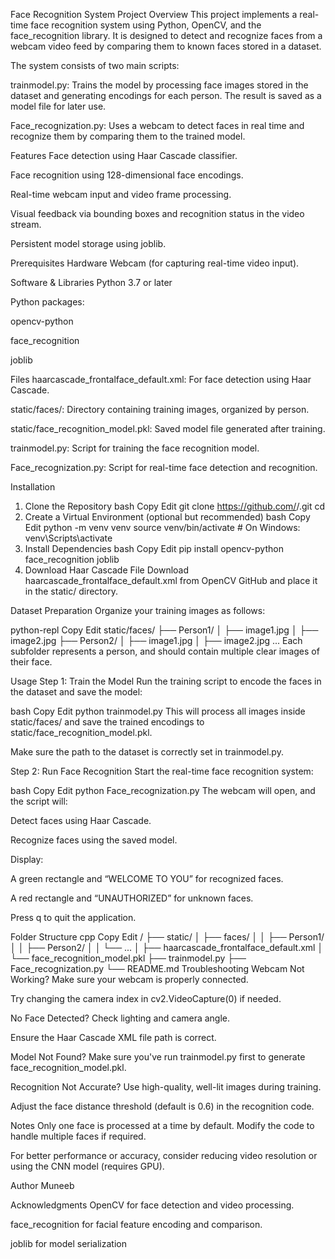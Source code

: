 Face Recognition System
Project Overview
This project implements a real-time face recognition system using Python, OpenCV, and the face_recognition library. It is designed to detect and recognize faces from a webcam video feed by comparing them to known faces stored in a dataset.

The system consists of two main scripts:

trainmodel.py: Trains the model by processing face images stored in the dataset and generating encodings for each person. The result is saved as a model file for later use.

Face_recognization.py: Uses a webcam to detect faces in real time and recognize them by comparing them to the trained model.

Features
Face detection using Haar Cascade classifier.

Face recognition using 128-dimensional face encodings.

Real-time webcam input and video frame processing.

Visual feedback via bounding boxes and recognition status in the video stream.

Persistent model storage using joblib.

Prerequisites
Hardware
Webcam (for capturing real-time video input).

Software & Libraries
Python 3.7 or later

Python packages:

opencv-python

face_recognition

joblib

Files
haarcascade_frontalface_default.xml: For face detection using Haar Cascade.

static/faces/: Directory containing training images, organized by person.

static/face_recognition_model.pkl: Saved model file generated after training.

trainmodel.py: Script for training the face recognition model.

Face_recognization.py: Script for real-time face detection and recognition.

Installation
1. Clone the Repository
bash
Copy
Edit
git clone https://github.com/<your-username>/<your-repo-name>.git
cd <your-repo-name>
2. Create a Virtual Environment (optional but recommended)
bash
Copy
Edit
python -m venv venv
source venv/bin/activate  # On Windows: venv\Scripts\activate
3. Install Dependencies
bash
Copy
Edit
pip install opencv-python face_recognition joblib
4. Download Haar Cascade File
Download haarcascade_frontalface_default.xml from OpenCV GitHub and place it in the static/ directory.

Dataset Preparation
Organize your training images as follows:

python-repl
Copy
Edit
static/faces/
├── Person1/
│   ├── image1.jpg
│   ├── image2.jpg
├── Person2/
│   ├── image1.jpg
│   ├── image2.jpg
...
Each subfolder represents a person, and should contain multiple clear images of their face.

Usage
Step 1: Train the Model
Run the training script to encode the faces in the dataset and save the model:

bash
Copy
Edit
python trainmodel.py
This will process all images inside static/faces/ and save the trained encodings to static/face_recognition_model.pkl.

Make sure the path to the dataset is correctly set in trainmodel.py.

Step 2: Run Face Recognition
Start the real-time face recognition system:

bash
Copy
Edit
python Face_recognization.py
The webcam will open, and the script will:

Detect faces using Haar Cascade.

Recognize faces using the saved model.

Display:

A green rectangle and “WELCOME TO YOU” for recognized faces.

A red rectangle and “UNAUTHORIZED” for unknown faces.

Press q to quit the application.

Folder Structure
cpp
Copy
Edit
<project-root>/
├── static/
│   ├── faces/
│   │   ├── Person1/
│   │   ├── Person2/
│   │   └── ...
│   ├── haarcascade_frontalface_default.xml
│   └── face_recognition_model.pkl
├── trainmodel.py
├── Face_recognization.py
└── README.md
Troubleshooting
Webcam Not Working?
Make sure your webcam is properly connected.

Try changing the camera index in cv2.VideoCapture(0) if needed.

No Face Detected?
Check lighting and camera angle.

Ensure the Haar Cascade XML file path is correct.

Model Not Found?
Make sure you've run trainmodel.py first to generate face_recognition_model.pkl.

Recognition Not Accurate?
Use high-quality, well-lit images during training.

Adjust the face distance threshold (default is 0.6) in the recognition code.

Notes
Only one face is processed at a time by default. Modify the code to handle multiple faces if required.

For better performance or accuracy, consider reducing video resolution or using the CNN model (requires GPU).

Author
Muneeb


Acknowledgments
OpenCV for face detection and video processing.

face_recognition for facial feature encoding and comparison.

joblib for model serialization
